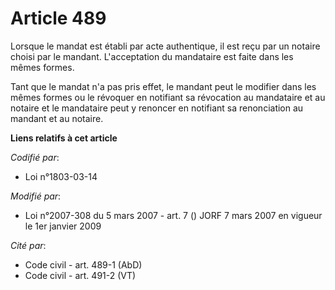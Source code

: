 # Article 489

Lorsque le mandat est établi par acte authentique, il est reçu par un notaire choisi par le mandant. L'acceptation du
mandataire est faite dans les mêmes formes.

Tant que le mandat n'a pas pris effet, le mandant peut le modifier dans les mêmes formes ou le révoquer en notifiant sa
révocation au mandataire et au notaire et le mandataire peut y renoncer en notifiant sa renonciation au mandant et au
notaire.

**Liens relatifs à cet article**

_Codifié par_:

  - Loi n°1803-03-14

_Modifié par_:

  - Loi n°2007-308 du 5 mars 2007 - art. 7 () JORF 7 mars 2007 en vigueur le 1er janvier 2009

_Cité par_:

  - Code civil - art. 489-1 (AbD)
  - Code civil - art. 491-2 (VT)
